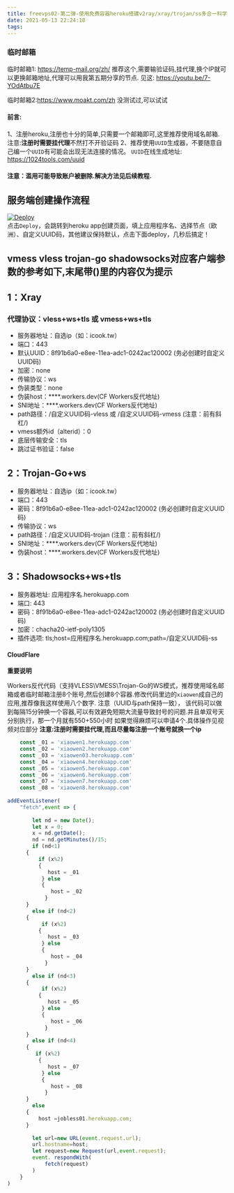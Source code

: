 ```yaml
---
title: freevps02-第二弹-使用免费容器heroku搭建v2ray/xray/trojan/ss多合一科学上网
date: 2021-05-13 22:24:18
tags:
---
```

### 临时邮箱

临时邮箱1: https://temp-mail.org/zh/ 
推荐这个,需要输验证码,挂代理,换个IP就可以更换邮箱地址,代理可以用我第五期分享的节点.
见这: https://youtu.be/7-YOdAtbu7E

临时邮箱2:https://www.moakt.com/zh
没测试过,可以试试

#### 前言:
1、注册heroku,注册也十分的简单,只需要一个邮箱即可,这里推荐使用域名邮箱.
注意:**注册时需要挂代理**不然打不开验证码
2、推荐使用`UUID`生成器，不要随意自己编一个`UUID`有可能会出现无法连接的情况。
`UUID`在线生成地址: https://1024tools.com/uuid

#### 注意：滥用可能导致账户被删除.解决方法见后续教程.



## 服务端创建操作流程 
[![Deploy](https://www.herokucdn.com/deploy/button.png)](https://dashboard.heroku.com/new?template=https://github.com/YG-tsj/Heroku-xray-trojangows-ssws)  
点击`Deploy`，会跳转到heroku app创建页面，填上应用程序名、选择节点（欧洲）、自定义UUID码，其他建议保持默认，点击下面deploy，几秒后搞定！    

## vmess vless trojan-go shadowsocks对应客户端参数的参考如下,末尾带()里的内容仅为提示

## 1：Xray

### 代理协议：vless+ws+tls 或 vmess+ws+tls
* 服务器地址：自选ip（如：icook.tw）
* 端口：443
* 默认UUID：8f91b6a0-e8ee-11ea-adc1-0242ac120002   (务必创建时自定义UUID码)
* 加密：none
* 传输协议：ws
* 伪装类型：none
* 伪装host：****.workers.dev(CF Workers反代地址)
* SNI地址：****.workers.dev(CF Workers反代地址)
* path路径：/自定义UUID码-vless 或 /自定义UUID码-vmess    (注意：前有斜杠/)
* vmess额外id（alterid）：0
* 底层传输安全：tls
* 跳过证书验证：false

## 2：Trojan-Go+ws

* 服务器地址：自选ip（如：icook.tw）
* 端口：443
* 密码：8f91b6a0-e8ee-11ea-adc1-0242ac120002   (务必创建时自定义UUID码) 
* 传输协议：ws
* path路径：/自定义UUID码-trojan  (注意：前有斜杠/)
* SNI地址：****.workers.dev(CF Workers反代地址)
* 伪装host：****.workers.dev(CF Workers反代地址)

## 3：Shadowsocks+ws+tls

* 服务器地址: 应用程序名.herokuapp.com
* 端口: 443
* 密码：8f91b6a0-e8ee-11ea-adc1-0242ac120002   (务必创建时自定义UUID码) 
* 加密：chacha20-ietf-poly1305
* 插件选项: tls;host=应用程序名.herokuapp.com;path=/自定义UUID码-ss


#### CloudFlare 

**重要说明**

Workers反代代码（支持VLESS\VMESS\Trojan-Go的WS模式，推荐使用域名邮箱或者临时邮箱注册8个账号,然后创建8个容器.修改代码里边的`xiaowen`成自己的应用,推荐像我这样使用八个数字.
注意（UUID与path保持一致），
该代码可以做到每隔15分钟换一个容器,可以有效避免短期大流量导致封号的问题.并且单双号天分别执行，那一个月就有550+550小时
如果觉得麻烦可以申请4个.具体操作见视频对应部分
**注意:注册时需要挂代理,而且尽量每注册一个账号就换一个ip**

```javascript
    const _01 = 'xiaowen1.herokuapp.com'
    const _02 = 'xiaowen2.herokuapp.com'
    const _03 = 'xiaowen03.herokuapp.com'
	const _04 = 'xiaowen4.herokuapp.com'
	const _05 = 'xiaowen5.herokuapp.com'
	const _06 = 'xiaowen6.herokuapp.com'
	const _07 = 'xiaowen7.herokuapp.com'
	const _08 = 'xiaowen8.herokuapp.com'
	
addEventListener(
    "fetch",event => {
    
        let nd = new Date();
        let x = 0; 
        x = nd.getDate();
        nd = nd.getMinutes()/15;
        if (nd<1)
      {
          if (x%2)
          {
             host = _01
           } else
           {
              host = _02
            }
      }
        else if (nd<2)
      {
           if (x%2)
          {
             host = _03
           } else
           {
              host = _04
            }
      }
        else if (nd<3)
      {
           if (x%2)
          {
             host = _05
           } else
           {
              host = _06
            }
      }
        else if (nd<4)
      {
         if (x%2)
          {
             host = _07
           } else
           {
              host = _08
            }
      }
        else
      {
	      host =jobless01.herokuapp.com;
      }
        
        let url=new URL(event.request.url);
        url.hostname=host;
        let request=new Request(url,event.request);
        event. respondWith(
            fetch(request)
        )
    }
)
```